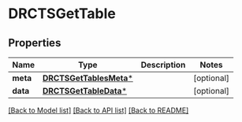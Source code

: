 # DRCTSGetTable

## Properties
Name | Type | Description | Notes
------------ | ------------- | ------------- | -------------
**meta** | [**DRCTSGetTablesMeta***](DRCTSGetTablesMeta.md) |  | [optional] 
**data** | [**DRCTSGetTableData***](DRCTSGetTableData.md) |  | [optional] 

[[Back to Model list]](../README.md#documentation-for-models) [[Back to API list]](../README.md#documentation-for-api-endpoints) [[Back to README]](../README.md)


